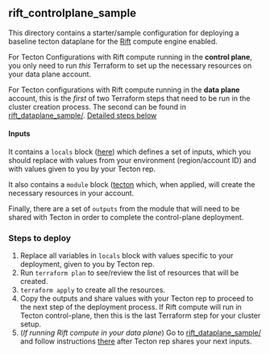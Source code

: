 ## rift_controlplane_sample

This directory contains a starter/sample configuration for deploying a baseline tecton dataplane for the [Rift](https://docs.tecton.ai/docs/introduction/compute-in-tecton#rift-public-preview) compute engine enabled.

For Tecton Configurations with Rift compute running in the **control plane**, you only need to run _this_ Terraform to set up the necessary resources on your data plane account.

For Tecton configurations with  Rift compute running in the **data plane** account, this is the _first_ of two Terraform steps that need to be run in the cluster creation process. The second can be found in [rift_dataplane_sample/](../rift_dataplane_sample/). [Detailed steps below](#steps-to-deploy)

#### Inputs
It contains a `locals` block ([here](./infrastructure.tf#L15)) which defines a set of inputs, which you should replace with values from your environment (region/account ID) and with values given to you by your Tecton rep.

It also contains a `module` block ([tecton](./infrastructure.tf#L38) which, when applied, will create the necessary resources in your account.

Finally, there are a set of `outputs` from the module that will need to be shared with Tecton in order to complete the control-plane deployment.

### Steps to deploy

1. Replace all variables in `locals` block with values specific to your deployment, given to you by Tecton rep.
2. Run `terraform plan` to see/review the list of resources that will be created.
3. `terraform apply` to create all the resources.
4. Copy the outputs and share values with your Tecton rep to proceed to the next step of the deployment process. If Rift compute will run in Tecton control-plane, then this is the last Terraform step for your cluster setup.
5. (_If running Rift compute in your data plane_) Go to [rift_dataplane_sample/](../rift_dataplane_sample/) and follow instructions [there](../rift_dataplane_sample/README.md#steps-to-deploy) after Tecton rep shares your next inputs.